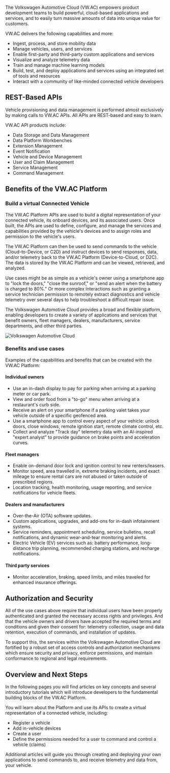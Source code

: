 The Volkswagen Automotive Cloud (VW.AC) empowers product development teams to build powerful, cloud-based applications and services, and to easily turn massive amounts of data into unique value for customers. 

VW.AC delivers the following capabilities and more:

- Ingest, process, and store mobility data
- Manage vehicles, users, and services
- Enable first-party and third-party custom applications and services
- Visualize and analyze telemetry data
- Train and manage machine learning models
- Build, test, and deploy applications and services using an integrated set of tools and resources
- Interact with a community of like-minded connected vehicle developers


## REST-Based APIs

Vehicle provisioning and data management is performed almost exclusively by making calls to VW.AC APIs. All APIs are REST-based and easy to learn.

VW.AC API products include:

- Data Storage and Data Management
- Data Platform Workbenches
- Extension Management
- Event Notification
- Vehicle and Device Management
- User and Claim Management
- Service Management
- Command Management


## Benefits of the VW.AC Platform

### Build a virtual Connected Vehicle

The VW.AC Platform APIs are used to build a digital representation of your connected vehicle, its onboard devices, and its associated users. Once built, the APIs are used to define, configure, and manage the services and capabilities provided by the vehicle's devices and to assign roles and permission to the vehicle's users.

The VW.AC Platform can then be used to send commands to the vehicle (Cloud-to-Device, or C2D) and instruct devices to send responses, data, and/or telemetry back to the VW.AC Platform (Device-to-Cloud, or D2C). The data is stored by the VW.AC Platform and can be viewed, retrieved, and analyzed.

Use cases might be as simple as a vehicle's owner using a smartphone app to "lock the doors," "close the sunroof," or "send an alert when the battery is charged to 80%." Or more complex interactions such as granting a service technician permission to remotely extract diagnostics and vehicle telemetry over several days to help troubleshoot a difficult repair issue.

The Volkswagen Automotive Cloud provides a broad and flexible platform, enabling developers to create a variety of applications and services that benefit owners, fleet managers, dealers, manufacturers, service departments, and other third parties.

<img src="../docs/vwdocs/automotivecloud.jpg" alt="Volkswagen Automotive Cloud" />

### Benefits and use cases

Examples of the capabilities and benefits that can be created with the VW.AC Platform:

#### Individual owners

- Use an in-dash display to pay for parking when arriving at a parking meter or car park.
- View and order food from a "to-go" menu when arriving at a restaurant's curb side.
- Receive an alert on your smartphone if a parking valet takes your vehicle outside of a specific geofenced area.
- Use a smartphone app to control every aspect of your vehicle: unlock doors, close windows, remote ignition start, remote climate control, etc.
- Collect and analyze "Track day" telemetry data with an AI-inspired "expert analyst" to provide guidance on brake points and acceleration curves.

#### Fleet managers

- Enable on-demand door lock and ignition control to new renters/leasers.
- Monitor speed, area travelled in, extreme braking incidents, and exact mileage to ensure rental cars are not abused or taken outside of prescribed regions.
- Location tracking, health monitoring, usage reporting, and service notifications for vehicle fleets.

#### Dealers and manufacturers

- Over-the-Air (OTA) software updates.
- Custom applications, upgrades, and add-ons for in-dash infotainment systems.
- Service reminders, appointment scheduling, service bulletins, recall notifications, and dynamic wear-and-tear monitoring and alerts.
- Electric Vehicle (EV) services such as: battery performance, long-distance trip planning, recommended charging stations, and recharge notifications.

#### Third party services

- Monitor acceleration, braking, speed limits, and miles traveled for enhanced insurance offerings.


## Authorization and Security

All of the use cases above require that individual users have been properly authenticated and granted the necessary access rights and privileges. And that the vehicle owners and drivers have accepted the required terms and conditions and given their consent for: telemetry collection, usage and data retention, execution of commands, and installation of updates.

To support this, the services within the Volkswagen Automotive Cloud are fortified by a robust set of access controls and authorization mechanisms which ensure security and privacy, enforce permissions, and maintain conformance to regional and legal requirements.


## Overview and Next Steps

In the following pages you will find articles on key concepts and several introductory tutorials which will introduce developers to the fundamental building blocks of the VW.AC Platform. 

You will learn about the Platform and use its APIs to create a virtual representation of a connected vehicle, including:

- Register a vehicle
- Add in-vehicle devices
- Create a user
- Define the permissions needed for a user to command and control a vehicle (claims)

Additional articles will guide you through creating and deploying your own applications to send commands to, and receive telemetry and data from, your vehicle.

